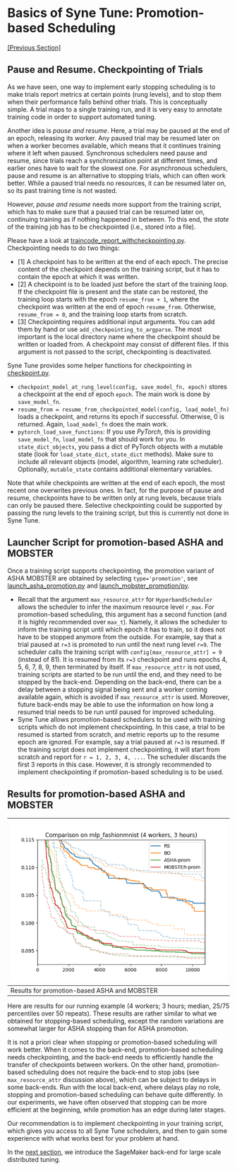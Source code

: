 # Basics of Syne Tune: Promotion-based Scheduling


[[Previous Section]](basics_mobster.md)


## Pause and Resume. Checkpointing of Trials

As we have seen, one way to implement early stopping scheduling is to make
trials report metrics at certain points (rung levels), and to stop them
when their performance falls behind other trials. This is conceptually
simple. A trial maps to a single training run, and it is very easy to
annotate training code in order to support automated tuning.

Another idea is *pause and resume*. Here, a trial may be paused at the end of
an epoch, releasing its worker. Any paused trial may be resumed later on when a
worker becomes available, which means that it continues training where it left
when paused. Synchronous schedulers need pause and resume, since trials
reach a synchronization point at different times, and earlier ones have to wait
for the slowest one. For asynchronous schedulers, pause and resume is an
alternative to stopping trials, which can often work better. While a paused
trial needs no resources, it can be resumed later on, so its past training time
is not wasted.

However, *pause and resume* needs more support from the training script, which
has to make sure that a paused trial can be resumed later on, continuing
training as if nothing happened in between. To this end, the *state* of the
training job has to be checkpointed (i.e., stored into a file).

Please have a look at [traincode_report_withcheckpointing.py](scripts/traincode_report_withcheckpointing.py).
Checkpointing needs to do two things:
* [1] A checkpoint has to be written at the end of each epoch. The precise
  content of the checkpoint depends on the training script, but it has to
  contain the epoch at which it was written.
* [2] A checkpoint is to be loaded just before the start of the training loop.
  If the checkpoint file is present and the state can be restored, the
  training loop starts with the epoch `resume_from + 1`, where the checkpoint
  was written at the end of epoch `resume_from`. Otherwise, `resume_from = 0`,
  and the training loop starts from scratch.
* [3] Checkpointing requires additional input arguments. You can add them by
  hand or use `add_checkpointing_to_argparse`. The most important is the
  local directory name where the checkpoint should be written or loaded from.
  A checkpoint may consist of different files. If this argument is not
  passed to the script, checkpointing is deactivated.

Syne Tune provides some helper functions for checkpointing in
[checkpoint.py](../../../benchmarks/checkpoint.py).
* `checkpoint_model_at_rung_level(config, save_model_fn, epoch)` stores
  a checkpoint at the end of epoch `epoch`. The main work is done by
  `save_model_fn`.
* `resume_from = resume_from_checkpointed_model(config, load_model_fn)` loads a
  checkpoint, and returns its epoch if successful. Otherwise, 0 is returned.
  Again, `load_model_fn` does the main work.
* `pytorch_load_save_functions`: If you use *PyTorch*, this is providing
  `save_model_fn`, `load_model_fn` that should work for you. In
  `state_dict_objects`, you pass a dict of PyTorch objects with a mutable
  state (look for `load_state_dict`, `state_dict` methods). Make sure to include
  all relevant objects (model, algorithm, learning rate scheduler). Optionally,
  `mutable_state` contains additional elementary variables.

Note that while checkpoints are written at the end of each epoch, the most
recent one overwrites previous ones. In fact, for the purpose of pause and
resume, checkpoints have to be written only at rung levels, because trials
can only be paused there. Selective checkpointing could be supported by passing
the rung levels to the training script, but this is currently not done in
Syne Tune.


## Launcher Script for promotion-based ASHA and MOBSTER

Once a training script supports checkpointing, the promotion variant of ASHA
MOBSTER are obtained by selecting `type='promotion'`, see
[launch_asha_promotion.py](scripts/launch_asha_promotion.py) and
[launch_mobster_promotion/py](scripts/launch_mobster_promotion.py).
* Recall that the argument `max_resource_attr` for `HyperbandScheduler` allows
  the scheduler to infer the maximum resource level `r_max`. For
  promotion-based scheduling, this argument has a second function (and it is
  highly recommended over `max_t`). Namely, it allows the scheduler to inform
  the training script until which epoch it has to train, so it does not have to
  be stopped anymore from the outside. For example, say that a trial paused at
  `r=3` is promoted to run until the next rung level `r=9`. The scheduler calls
  the training script with `config[max_resource_attr] = 9` (instead of 81). It
  is resumed from its `r=3` checkpoint and runs epochs 4, 5, 6, 7, 8, 9, then
  terminated by itself.
  If `max_resource_attr` is not used, training scripts are started to be run
  until the end, and they need to be stopped by the back-end. Depending on the
  back-end, there can be a delay between a stopping signal being sent and a
  worker coming available again, which is avoided if `max_resource_attr` is
  used. Moreover, future back-ends may be able to use the information on how
  long a resumed trial needs to be run until paused for improved scheduling.
* Syne Tune allows promotion-based schedulers to be used with training scripts
  which do not implement checkpointing. In this case, a trial to be resumed
  is started from scratch, and metric reports up to the resume epoch are
  ignored. For example, say a trial paused at `r=3` is resumed. If the
  training script does not implement checkpointing, it will start from
  scratch and report for `r = 1, 2, 3, 4, ...`. The scheduler discards the
  first 3 reports in this case.
  However, it is strongly recommended to implement checkpointing if
  promotion-based scheduling is to be used.


## Results for promotion-based ASHA and MOBSTER

| ![Results for promotion-based ASHA and MOBSTER](img/tutorial_rs_bo_shrs_shbo_prom.png) |
|:---------------------------------------------------------------|
| Results for promotion-based ASHA and MOBSTER                   |

Here are results for our running example (4 workers; 3 hours; median, 25/75
percentiles over 50 repeats). These results are rather similar to what we
obtained for stopping-based scheduling, except the random variations are
somewhat larger for ASHA stopping than for ASHA promotion.

It is not a priori clear when stopping or promotion-based scheduling will work
better. When it comes to the back-end, promotion-based scheduling needs
checkpointing, and the back-end needs to efficiently handle the transfer of
checkpoints between workers. On the other hand, promotion-based scheduling does
not require the back-end to stop jobs (see `max_resource_attr` discussion
above), which can be subject to delays in some back-ends. Run with the local
back-end, where delays play no role, stopping and promotion-based scheduling
can behave quite differently. In our experiments, we have often observed that
stopping can be more efficient at the beginning, while promotion has an edge
during later stages.

Our recommendation is to implement checkpointing in your training script, which
gives you access to all Syne Tune schedulers, and then to gain some experience
with what works best for your problem at hand.


In the [next section](basics_backend.md), we introduce the SageMaker back-end
for large scale distributed tuning.
